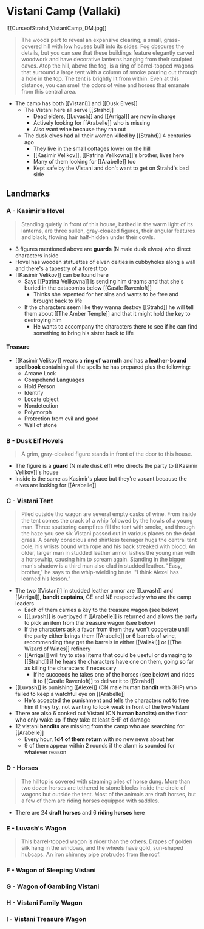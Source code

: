 # Vistani Camp (Vallaki)

![[CurseofStrahd_VistaniCamp_DM.jpg]]

> The woods part to reveal an expansive clearing; a small, grass-covered hill with low houses built into its sides. Fog obscures the details, but you can see that these buildings feature elegantly carved woodwork and have decorative lanterns hanging from their sculpted eaves. Atop the hill, above the fog, is a ring of barrel-topped wagons that surround a large tent with a column of smoke pouring out through a hole in the top. The tent is brightly lit from within. Even at this distance, you can smell the odors of wine and horses that emanate from this central area.

* The camp has both [[Vistani]] and [[Dusk Elves]]
  * The Vistani here all serve [[Strahd]]
    * Dead elders, [[Luvash]] and [[Arrigal]] are now in charge
    * Actively looking for [[Arabelle]] who is missing
    * Also want wine because they ran out
  * The dusk elves had all their women killed by [[Strahd]] 4 centuries ago
    * They live in the small cottages lower on the hill
    * [[Kasimir Velikov]], [[Patrina Velikovna]]'s brother, lives here
    * Many of them looking for [[Arabelle]] too
    * Kept safe by the Vistani and don't want to get on Strahd's bad side

## Landmarks
### A - Kasimir's Hovel
> Standing quietly in front of this house, bathed in the warm light of its lanterns, are three sullen, gray-cloaked figures, their angular features and black, flowing hair half-hidden under their cowls.

* 3 figures mentioned above are **guards** (N male dusk elves) who direct characters inside
* Hovel has wooden statuettes of elven deities in cubbyholes along a wall and there's a tapestry of a forest too
* [[Kasimir Velikov]] can be found here
  * Says [[Patrina Velikovna]] is sending him dreams and that she's buried in the catacombs below [[Castle Ravenloft]]
    * Thinks she repented for her sins and wants to be free and brought back to life
  * If the characters seem like they wanna destroy [[Strahd]] he will tell them about [[The Amber Temple]] and that it might hold the key to destroying him
    * He wants to accompany the characters there to see if he can find something to bring his sister back to life

#### Treasure
* [[Kasimir Velikov]] wears a **ring of warmth** and has a **leather-bound spellbook** containing all the spells he has prepared plus the following:
  * Arcane Lock
  * Compehend Languages
  * Hold Person
  * Identify
  * Locate object
  * Nondetection
  * Polymorph
  * Protection from evil and good
  * Wall of stone

### B - Dusk Elf Hovels
> A grim, gray-cloaked figure stands in front of the door to this house.

* The figure is a **guard** (N male dusk elf) who directs the party to [[Kasimir Velikov]]'s house
* Inside is the same as Kasimir's place but they're vacant because the elves are looking for [[Arabelle]]

### C - Vistani Tent
> Piled outside tho wagon are several empty casks of wine. From inside the tent comes the crack of a whip followed by the howls of a young man. Three sputtering campfires fill the tent with smoke, and through the haze you see six Vistani passed out in various places on the dead grass. A barely conscious and shirtless teenager hugs the central tent pole, his wrists bound with rope and his back streaked with blood. An older, larger man in studded leather armor lashes the young man with a horsewhip, causing him to scream again. Standing in the bigger man's shadow is a third man also clad in studded leather. "Easy, brother," he says to the whip-wielding brute. "I think Alexei has learned his lesson."

* The two [[Vistani]] in studded leather armor are [[Luvash]] and [[Arrigal]], **bandit captains**, CE and NE respectively who are the camp leaders
  * Each of them carries a key to the treasure wagon (see below)
  * [[Luvash]] is overjoyed if [[Arabelle]] is returned and allows the party to pick an item from the treasure wagon (see below)
  * If the characters ask a favor from them they won't cooperate until the party either brings them [[Arabelle]] or 6 barrels of wine, recommending they get the barrels in either [[Vallaki]] or [[The Wizard of Wines]] refinery
  * [[Arrigal]] will try to steal items that could be useful or damaging to [[Strahd]] if he hears the characters have one on them, going so far as killing the characters if necessary
    * If he succeeds he takes one of the horses (see below) and rides it to [[Castle Ravenloft]] to deliver it to [[Strahd]]
* [[Luvash]] is punishing [[Alexei]] (CN male human **bandit** with 3HP) who failed to keep a watchful eye on [[Arabelle]]
  * He's accepted the punishment and tells the characters not to free him if they try, not wanting to look weak in front of the two Vistani
* There are also 6 conked out Vistani (CN human **bandits**) on the floor who only wake up if they take at least 5HP of damage
* 12 vistani **bandits** are missing from the camp who are searching for [[Arabelle]]
  * Every hour, **1d4 of them return** with no new news about her
  * 9 of them appear within 2 rounds if the alarm is sounded for whatever reason

### D - Horses
>  The hilltop is covered with steaming piles of horse dung. More than two dozen horses are tethered to stone blocks inside the circle of wagons but outside the tent. Most of the animals are draft horses, but a few of them are riding horses equipped with saddles.

* There are 24 **draft horses** and 6 **riding horses** here

### E - Luvash's Wagon
> This barrel-topped wagon is nicer than the others. Drapes of golden silk hang in the windows, and the wheels have gold, sun-shaped hubcaps. An iron chimney pipe protrudes from the roof.
### F - Wagon of Sleeping Vistani

### G - Wagon of Gambling Vistani

### H - Vistani Family Wagon

### I - Vistani Treasure Wagon

